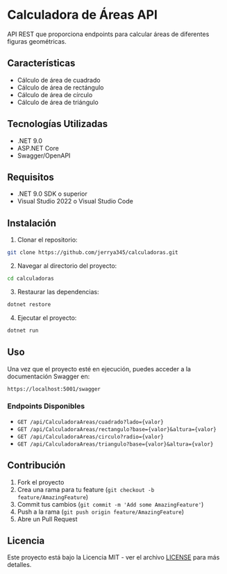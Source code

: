 # Calculadora de Áreas API

API REST que proporciona endpoints para calcular áreas de diferentes figuras geométricas.

## Características

- Cálculo de área de cuadrado
- Cálculo de área de rectángulo
- Cálculo de área de círculo
- Cálculo de área de triángulo

## Tecnologías Utilizadas

- .NET 9.0
- ASP.NET Core
- Swagger/OpenAPI

## Requisitos

- .NET 9.0 SDK o superior
- Visual Studio 2022 o Visual Studio Code

## Instalación

1. Clonar el repositorio:
```bash
git clone https://github.com/jerrya345/calculadoras.git
```

2. Navegar al directorio del proyecto:
```bash
cd calculadoras
```

3. Restaurar las dependencias:
```bash
dotnet restore
```

4. Ejecutar el proyecto:
```bash
dotnet run
```

## Uso

Una vez que el proyecto esté en ejecución, puedes acceder a la documentación Swagger en:
```
https://localhost:5001/swagger
```

### Endpoints Disponibles

- `GET /api/CalculadoraAreas/cuadrado?lado={valor}`
- `GET /api/CalculadoraAreas/rectangulo?base={valor}&altura={valor}`
- `GET /api/CalculadoraAreas/circulo?radio={valor}`
- `GET /api/CalculadoraAreas/triangulo?base={valor}&altura={valor}`

## Contribución

1. Fork el proyecto
2. Crea una rama para tu feature (`git checkout -b feature/AmazingFeature`)
3. Commit tus cambios (`git commit -m 'Add some AmazingFeature'`)
4. Push a la rama (`git push origin feature/AmazingFeature`)
5. Abre un Pull Request

## Licencia

Este proyecto está bajo la Licencia MIT - ver el archivo [LICENSE](LICENSE) para más detalles.
